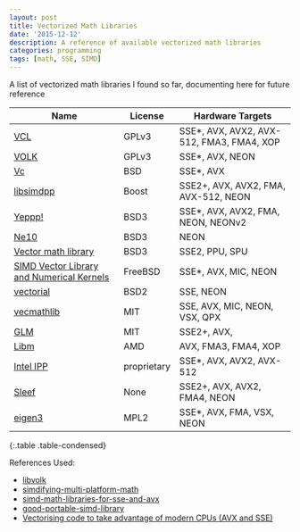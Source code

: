 ```yaml
---
layout: post
title: Vectorized Math Libraries
date: '2015-12-12'
description: A reference of available vectorized math libraries
categories: programming
tags: [math, SSE, SIMD]
---
```


A list of vectorized math libraries I found so far, documenting here for future reference

| Name                                                                                                     | License      | Hardware Targets                          |
|----------------------------------------------------------------------------------------------------------|--------------|-------------------------------------------|
| [VCL](http://www.agner.org/optimize/)                                                                    | GPLv3        | SSE*, AVX, AVX2, AVX-512, FMA3, FMA4, XOP |
| [VOLK](http://libvolk.org/)                                                                              | GPLv3        | SSE*, AVX, NEON                           |
| [Vc](https://compeng.uni-frankfurt.de/index.php?id=vc)                                                   | BSD          | SSE*, AVX                                 |
| [libsimdpp](https://github.com/p12tic/libsimdpp/wiki)                                                    | Boost        | SSE2+, AVX, AVX2, FMA, AVX-512, NEON      |
| [Yeppp!](http://www.yeppp.info/)                                                                         | BSD3         | SSE*, AVX, AVX2, FMA, NEON, NEONv2        |
| [Ne10](http://projectne10.github.io/Ne10/)                                                               | BSD3         | NEON                                      |
| [Vector math library](https://github.com/erwincoumans/sce_vectormath)                                    | BSD3         | SSE2, PPU, SPU                            |
| [SIMD Vector Library and Numerical Kernels](http://pages.cs.wisc.edu/~nmitchel/project_pages/gridiron/)  | FreeBSD      | SSE*, AVX, MIC, NEON                      |
| [vectorial](https://github.com/scoopr/vectorial)                                                         | BSD2         | SSE, NEON                                 |
| [vecmathlib](https://bitbucket.org/eschnett/vecmathlib/wiki/Home)                                        | MIT          | SSE, AVX, MIC, NEON, VSX, QPX             |
| [GLM](http://glm.g-truc.net)                                                                             | MIT          | SSE2+, AVX,                               |
| [Libm](http://developer.amd.com/tools-and-sdks/cpu-development/libm/)                                    | AMD          | AVX, FMA3, FMA4, XOP                      |
| [Intel IPP](https://software.intel.com/en-us/intel-ipp)                                                  | proprietary  | SSE*, AVX, AVX2, AVX-512                  |
| [Sleef](http://shibatch.sourceforge.net/)                                                                | None         | SSE2+, AVX, AVX2, FMA4, NEON              |
| [eigen3](http://eigen.tuxfamily.org)                                                                     | MPL2         | SSE*, AVX, FMA, VSX, NEON                 |
{:.table .table-condensed}



References Used:

 - [libvolk](http://libvolk.org/comparisons.html)
 - [simdifying-multi-platform-math](http://blog.molecular-matters.com/2011/10/18/simdifying-multi-platform-math/)
 - [simd-math-libraries-for-sse-and-avx](http://stackoverflow.com/questions/15723995/simd-math-libraries-for-sse-and-avx)
 - [good-portable-simd-library](http://stackoverflow.com/questions/981787/good-portable-simd-library)
 - [Vectorising code to take advantage of modern CPUs (AVX and SSE)](http://www.walkingrandomly.com/?p=3378)
